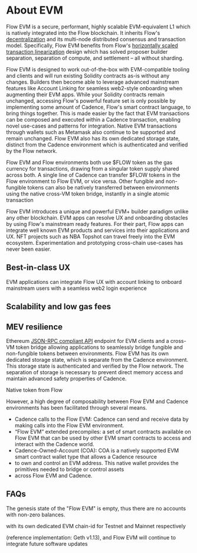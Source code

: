 # About EVM

Flow EVM is a secure, performant, highly scalable EVM-equivalent L1 which is natively integrated into the Flow 
blockchain. It inherits Flow's [decentralization](https://flow.com/decentralization) and its multi-node 
distributed consensus and transaction model. Specifically, Flow EVM benefits from Flow's
[horizontally scaled transaction linearization](https://flow.com/core-protocol-vision#scaling-transactions) design 
which has solved proposer builder separation, separation of compute, and settlement – all without sharding. 

Flow EVM is designed to work out-of-the-box with EVM-compatible tooling and clients and will run existing Solidity 
contracts as-is without any changes. Builders then become able to leverage advanced mainstream features like Account 
Linking for seamless web2-style onboarding when augmenting their EVM apps. While your Solidity contracts remain unchanged,
accessing Flow's powerful feature set is only possible by implementing some amount of Cadence, Flow's smart contract 
language, to bring things together. This is made easier by the fact that EVM transactions can be composed and executed 
within a Cadence transaction, enabling novel use-cases and patterns for integration. Native EVM transactions through 
wallets such as Metamask also continue to be supported and remain unchanged. Flow EVM also has its own dedicated storage 
state, distinct from the Cadence environment which is authenticated and verified by the Flow network. 

Flow EVM and Flow environments both use $FLOW token as the gas currency for transactions, drawing from a singular token 
supply shared across both. A single line of Cadence can transfer $FLOW tokens in the Flow environment to Flow EVM, or 
vice versa. Other fungible and non-fungible tokens can also be natively transferred between environments using the 
native cross-VM token bridge, instantly in a single atomic transaction

Flow EVM introduces a unique and powerful EVM+ builder paradigm unlike any other blockchain. EVM apps can resolve 
UX and onboarding obstacles by using Flow's mainstream ready features. For their part, Flow apps can integrate well 
known EVM products and services into their applications and UX. NFT projects such as NBA Topshot can travel freely into 
the EVM ecosystem. Experimentation and prototyping cross-chain use-cases has never been easier. 

## Best-in-class UX

EVM applications can integrate Flow UX with account linking to onboard mainstream users with a seamless web2 login experience

## Scalability and low gas fees

## MEV resilience


Ethereum [JSON-RPC compliant API](https://ethereum.org/en/developers/docs/apis/json-rpc/) endpoint for EVM clients and a
cross-VM token bridge allowing applications to seamlessly bridge fungible and non-fungible tokens between environments.
Flow EVM has its own dedicated storage state, 
which is separate from the Cadence environment. This storage state is authenticated and verified by the Flow network. 
The separation of storage is necessary to prevent direct memory access and maintain advanced safety properties of 
Cadence.

Native token from Flow


However, a high degree of composability between Flow EVM and Cadence environments has been facilitated through several 
means. 

- Cadence calls to the Flow EVM: Cadence can send and receive data by making calls into the Flow EVM environment.
- “Flow EVM” extended precompiles: a set of smart contracts available on Flow EVM that can be used by other EVM smart 
contracts to access and interact with the Cadence world.
- Cadence-Owned-Account (COA): COA is a natively supported EVM smart contract wallet type that allows a Cadence resource 
- to own and control an EVM address. This native wallet provides the primitives needed to bridge or control assets 
- across Flow EVM and Cadence.




## FAQs

The genesis state of the "Flow EVM" is empty, thus there are no
accounts with non-zero balances.


with its own dedicated EVM chain-id for Testnet and Mainnet respectively

(reference implementation: Geth v1.13),
and Flow EVM will continue to integrate future software updates